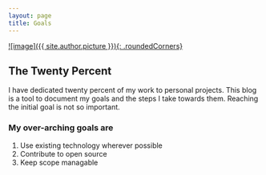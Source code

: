 ```yaml
---
layout: page
title: Goals
---
```


[![image]({{ site.author.picture }}){: .roundedCorners}](https://github.com/bjornarprytz)

## The Twenty Percent

I have dedicated twenty percent of my work to personal projects.
This blog is a tool to document my goals and the steps I take towards them.
Reaching the initial goal is not so important.

### My over-arching goals are

1. Use existing technology wherever possible
2. Contribute to open source
3. Keep scope managable
